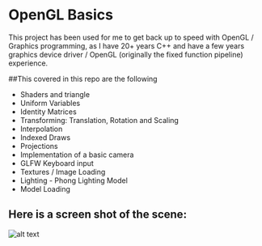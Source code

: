 # OpenGL Basics

This project has been used for me to get back up to speed with OpenGL / Graphics programming, as I have 20+ years C++ and have a few years graphics device driver / OpenGL (originally the fixed function pipeline) experience.

##This covered in this repo are the following

* Shaders and triangle
* Uniform Variables
* Identity Matrices
* Transforming: Translation, Rotation and Scaling
* Interpolation
* Indexed Draws
* Projections
* Implementation of a basic camera
* GLFW Keyboard input
* Textures / Image Loading
* Lighting - Phong Lighting Model
* Model Loading

## Here is a screen shot of the scene:
![alt text][logo]

[logo]: https://github.com/johnward/OpenGLBasicScene/OpenGLBasicScene.png "OpenGL Basic Scene Screenshot"
